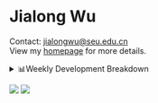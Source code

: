 #  Jialong Wu

Contact: jialongwu@seu.edu.cn<br>
View my [homepage](https://callanwu.github.io/) for more details.

<details><summary>📊Weekly Development Breakdown</summary>

<!--START_SECTION:waka-->

```txt
From: 13 October 2024 - To: 20 October 2024

Total Time: 18 hrs 2 mins

Python       11 hrs 45 mins  ████████████████▒░░░░░░░░   65.22 %
JSON         3 hrs 31 mins   █████░░░░░░░░░░░░░░░░░░░░   19.54 %
Bash         1 hr 57 mins    ██▓░░░░░░░░░░░░░░░░░░░░░░   10.87 %
Other        31 mins         ▓░░░░░░░░░░░░░░░░░░░░░░░░   02.91 %
CSV          12 mins         ▒░░░░░░░░░░░░░░░░░░░░░░░░   01.15 %
```

<!--END_SECTION:waka-->

[![wakatime](https://wakatime.com/badge/user/c6720b29-9431-4a60-bc9d-e1fb2b6bd65f.svg)](https://wakatime.com/@c6720b29-9431-4a60-bc9d-e1fb2b6bd65f)
</details>

[![](https://img.shields.io/badge/Google%20Scholar-4385FE.svg?&color=d6d6d6&style=flat-square&logo=google-scholar)](https://scholar.google.com/citations?user=6eg2m4YAAAAJ)
![](https://komarev.com/ghpvc/?username=callanwu)
